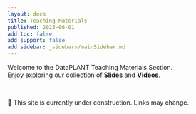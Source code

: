 ```yaml
---
layout: docs
title: Teaching Materials
published: 2023-06-01
add toc: false
add support: false
add sidebar: _sidebars/mainSidebar.md
---
```


Welcome to the DataPLANT Teaching Materials Section.   
Enjoy exploring our collection of **[Slides](slides.html)** and **[Videos](videos.html)**.

<br>

:construction: This site is currently under construction. Links may change.
